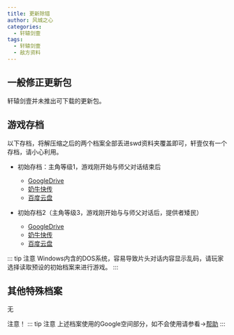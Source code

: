 ```yaml
---
title: 更新除错
author: 风城之心
categories:
  - 轩辕剑壹
tags:
  - 轩辕剑壹
  - 敌方资料
---
```


## 一般修正更新包

轩辕剑壹并未推出可下载的更新包。
　
## 游戏存档
以下存档，将解压缩之后的两个档案全部丢进swd资料夹覆盖即可，轩壹仅有一个存档，请小心利用。

* 初始存档：主角等级1，游戏刚开始与师父对话结束后
  * [GoogleDrive](https://drive.google.com/file/d/0B6nPkGun1zW7eWliZGt3aTJqU00/view?usp=sharing&resourcekey=0-pLoI6GJ-iCvl9yfdLRwH8w)
  * [奶牛快传](https://cowtransfer.com/s/0918afc98eb340)
  * [百度云盘](https://pan.baidu.com/s/1EX_6jIWfq9ejGOyk4crmXg?pwd=swd1)

* 初始存档2（主角等级3，游戏刚开始与与师父对话后，提供者矮民）
  * [GoogleDrive](https://drive.google.com/file/d/0B6nPkGun1zW7UEdkVTNzeGhidmc/view?usp=sharing&resourcekey=0-bunZRSByikSxPa7v2PVQJQ)
  * [奶牛快传](https://cowtransfer.com/s/c18baacabcff46)
  * [百度云盘](https://pan.baidu.com/s/1LervhFsFw2SCnAJgWIYANw?pwd=swd1 )

::: tip 注意
Windows内含的DOS系统，容易导致片头对话内容显示乱码，请玩家选择读取预设的初始档案来进行游戏。
:::
　
## 其他特殊档案
无


注意！
::: tip 注意
上述档案使用的Google空间部分，如不会使用请参看→[帮助](/help/googledrive.md)
:::
